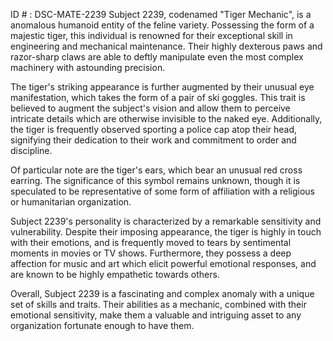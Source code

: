 ID # : DSC-MATE-2239
Subject 2239, codenamed "Tiger Mechanic", is a anomalous humanoid entity of the feline variety. Possessing the form of a majestic tiger, this individual is renowned for their exceptional skill in engineering and mechanical maintenance. Their highly dexterous paws and razor-sharp claws are able to deftly manipulate even the most complex machinery with astounding precision.

The tiger's striking appearance is further augmented by their unusual eye manifestation, which takes the form of a pair of ski goggles. This trait is believed to augment the subject's vision and allow them to perceive intricate details which are otherwise invisible to the naked eye. Additionally, the tiger is frequently observed sporting a police cap atop their head, signifying their dedication to their work and commitment to order and discipline.

Of particular note are the tiger's ears, which bear an unusual red cross earring. The significance of this symbol remains unknown, though it is speculated to be representative of some form of affiliation with a religious or humanitarian organization.

Subject 2239's personality is characterized by a remarkable sensitivity and vulnerability. Despite their imposing appearance, the tiger is highly in touch with their emotions, and is frequently moved to tears by sentimental moments in movies or TV shows. Furthermore, they possess a deep affection for music and art which elicit powerful emotional responses, and are known to be highly empathetic towards others.

Overall, Subject 2239 is a fascinating and complex anomaly with a unique set of skills and traits. Their abilities as a mechanic, combined with their emotional sensitivity, make them a valuable and intriguing asset to any organization fortunate enough to have them.